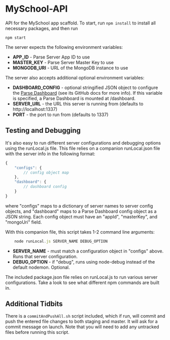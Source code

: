 # MySchool-API
API for the MySchool app scaffold.  To start, run `npm install` to install all
necessary packages, and then run

`npm start`

The server expects the following environment variables:

- **APP_ID** - Parse Server App ID to use
- **MASTER_KEY** - Parse Server Master Key to use
- **MONGODB_URI** - URL of the MongoDB instance to use

The server also accepts additional optional environment variables:

- **DASHBOARD_CONFIG** - optional stringified JSON object to configure the
[Parse Dashboard](https://github.com/ParsePlatform/parse-dashboard)
(see its GitHub docs for more info).  If this variable is specified, a Parse
Dashboard is mounted at /dashboard.
- **SERVER_URL** - the URL this server is running from
(defaults to http://localhost:1337)
- **PORT** - the port to run from (defaults to 1337)

## Testing and Debugging
It's also easy to run different server configurations and debugging options
using the runLocal.js file.  This file relies on a companion runLocal.json file
with the server info in the following format:

```javascript
{
	"configs": {
		// config object map
	},
	"dashboard": {
		// dashboard config
	}
}
```

where "configs" maps to a dictionary of server names to server config objects,
and "dashboard" maps to a Parse Dashboard config object as a JSON string.
Each config object must have an "appId", "masterKey", and "mongoUri" field.

With this companion file, this script takes 1-2 command line arguments:

```javascript
	node runLocal.js SERVER_NAME DEBUG_OPTION
```

- **SERVER_NAME** - must match a configuration object in "configs" above.
Runs that server configuration.
- **DEBUG_OPTION** - if "debug", runs using node-debug instead of the
default nodemon.  Optional.

The included package.json file relies on runLocal.js to run various server
configurations.  Take a look to see what different npm commands are built in.

## Additional Tidbits
There is a `commitAndPushAll.sh` script included, which if run, will commit and
push the entered file changes to both staging and master.  It will ask for a
commit message on launch.  Note that you will need to add any untracked files
before running this script.